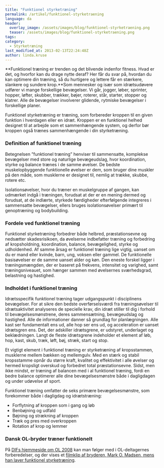 ```yaml
---
title: "Funktionel styrketræning"
permalink: /artikel/funktionel-styrketraening
language: da
header:
  overlay_image: /assets/images/blog/funktionel-styrketraening.png
  teaser: /assets/images/blog/funktionel-styrketraening.png
tags:
category:
  - Styrketræning
last_modified_at: 2013-02-13T22:24:48Z
author: linda.kruse
---
```


**Funktionel træning er trenden og det blivende indenfor fitness. Hvad er det, og hvorfor kan du drage nytte deraf? Her får du svar på, hvordan du kan optimere din træning, så du hurtigere og lettere får en stærkere, slankere og sundere krop.**Som mennesker og især som idrætsudøvere udfører vi mange forskellige bevægelser. Vi går, jogger, løber, sprinter, hopper, løfter, skubber, trækker, bøjer, roterer, står, starter, stopper og klatrer. Alle de bevægelser involverer glidende, rytmiske bevægelser i forskellige planer.

Funktionel styrketræning er træning, som forbereder kroppen til en given funktion i hverdagen eller en idræt. Kroppen er en funktionel helhed designet til at arbejde som et sammenhængende system, og derfor bør kroppen også trænes sammenhængende i din styrketræning.

### Definition af funktionel træning

Betegnelsen ”funktionel træning” henviser til sammensatte, komplekse bevægelser med store og naturlige bevægeudslag, hvor koordination, styrke og balance trænes i de samme øvelser. De bedste muskelopbyggende funktionelle øvelser er dem, som bruger dine muskler på den måde, som musklerne er designet til, nemlig at trække, skubbe, rotere etc.

Isolationsøvelser, hvor du træner en muskelgruppe af gangen, kan udmærket indgå i træningen, forudsat at der er en mening dermed og forudsat, at de indlærte, styrkede færdigheder efterfølgende integreres i sammensatte bevægelser, ellers bruges isolationsøvelser primært til genoptræning og bodybuilding.

### Fordele ved funktionel træning

Funktionel styrketræning forbedrer både helbred, præstationsevne og nedsætter skadesrisikoen, da øvelserne indbefatter træning og forbedring af kropsholdning, koordination, balance, bevægelighed, styrke og udholdenhed. Af samme årsag er funktionel træning lige vigtig, uanset om du er mand eller kvinde, barn, ung, voksen eller gammel. De funktionelle basisøvelser er de samme uanset alder og køn. Den eneste forskel ligger i træningsmængden, der er baseret på frekvens, intensitet og varighed, samt træningsniveauet, som hænger sammen med øvelsernes sværhedsgrad, belastning og hastighed.

### Indholdet i funktionel træning

Idrætsspecifik funktionel træning tager udgangspunkt i disciplinens bevægelser. For at sikre den bedste overførselsværdi fra træningsøvelser til idrætsaktivitet analyseres de specielle krav, din idræt stiller til dig i forhold til bevægelsesmønstrene, deres sammensætning, bevægeudslag og hastighed. Alle de informationer danner så grundlag for planlægningen. Alle kast ser fundamentalt ens ud, alle hop ser ens ud, og acceleration er uanset idrætsgren ens. Det, der adskiller idrætsgrene, er udstyret, underlaget og beklædningen. Langt de fleste idrætsgrene indeholder et element af løb, hop, kast, skub, træk, løft, bøj, stræk, start og stop.

Et vigtigt element i funktionel træning er styrketræning af kropsstammen, musklerne mellem bækken og mellemgulv. Med en stærk og stabil kropsstamme opnår du større kraft, kvalitet og effektivitet i alle øvelser og hermed kropsligt overskud og forbedret total præstationsevne. Sidst, men ikke mindst, er træning af balancen med i al funktionel træning, fordi en bedre balance optimerer alle dine bevægelsesmønstre både i dagligdagen og under udøvelse af sport.

Funktionel træning omfatter de seks primære bevægelsesmønstre, som forekommer både i dagligdag og idrætstræning:

- Forflytning af kroppen som i gang og løb
- Benbøjning og udfald
- Bøjning og strækning af kroppen
- Træk og pres med overkroppen
- Rotation af krop og lemmer

### Dansk OL-bryder træner funktionelt

På [DIFs hjemmeside om OL 2008](http://www.dif.dk/OL2008/) kan man følger med i OL-deltagernes forberedelser, og der vises et [filmklip af bryderen, Mark O. Madsen, mens han laver funktionel styrketræning](http://www.dif.dk/OL2008/Forside/OL%20Update/Indslag/St%C3%A6rk%20mand.aspx).
